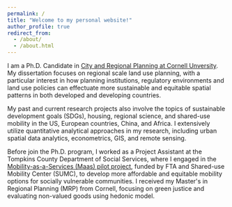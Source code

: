 ```yaml
---
permalink: /
title: "Welcome to my personal website!"
author_profile: true
redirect_from: 
  - /about/
  - /about.html
---
```


I am a Ph.D. Candidate in [City and Regional Planning at Cornell Unversity](https://aap.cornell.edu/academics/department-city-and-regional-planning). My dissertation focuses on regional scale land use planning, with a particular interest in how planning institutions, regulatory environments and land use policies can effectuate more sustainable and equitable spatial patterns in both developed and developing countries. 

My past and current research projects also involve the topics of sustainable development goals (SDGs), housing, regional science, and shared-use mobility in the US, European countries, China, and Africa. I extensively utilize quantitative analytical approaches in my research, including urban spatial data analytics, econometrics, GIS, and remote sensing. 

Before join the Ph.D. program, I worked as a Project Assistant at the Tompkins County Department of Social Services, where I engaged in the [Mobility-as-a-Services (Maas) pilot project](https://learn.sharedusemobilitycenter.org/wp-content/uploads/Tompkins__SUMC_MOD-On-Ramp-Program-Lessons-Learned-Webinar_June-23-2020.pdf), funded by FTA and Shared-use Mobility Center (SUMC), to develop more affordable and equitable mobility options for socially vulnerable communities. I received my Master's in Regional Planning (MRP) from Cornell, focusing on green justice and evaluating non-valued goods using hedonic model.

